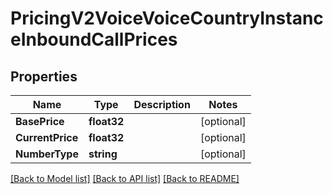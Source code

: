 # PricingV2VoiceVoiceCountryInstanceInboundCallPrices

## Properties

Name | Type | Description | Notes
------------ | ------------- | ------------- | -------------
**BasePrice** | **float32** |  | [optional] 
**CurrentPrice** | **float32** |  | [optional] 
**NumberType** | **string** |  | [optional] 

[[Back to Model list]](../README.md#documentation-for-models) [[Back to API list]](../README.md#documentation-for-api-endpoints) [[Back to README]](../README.md)


